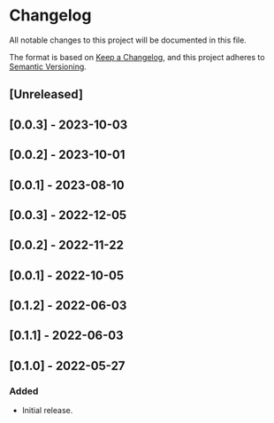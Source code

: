 # Changelog

All notable changes to this project will be documented in this file.

The format is based on [Keep a Changelog](https://keepachangelog.com/en/1.0.0/),
and this project adheres to [Semantic Versioning](https://semver.org/spec/v2.0.0.html).

## [Unreleased]

## [0.0.3] - 2023-10-03

## [0.0.2] - 2023-10-01

## [0.0.1] - 2023-08-10

## [0.0.3] - 2022-12-05

## [0.0.2] - 2022-11-22

## [0.0.1] - 2022-10-05

## [0.1.2] - 2022-06-03

## [0.1.1] - 2022-06-03

## [0.1.0] - 2022-05-27

### Added
- Initial release.
